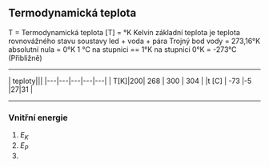 ## Termodynamická teplota
T = Termodynamická teplota
\[T\] = °K   Kelvin
základní teplota je teplota rovnovážného stavu soustavy
led + voda + pára
Trojný bod vody = 273,16°K
absolutní nula = 0°K
1 °C na stupnici == 1°K na stupnici
0°K = -273°C (Přibližně)

---
| teploty|||
|---|---|---|---|---|
| T[K]|200| 268 | 300 | 304 |
|t [C] | -73 |-5 |27|31 |



---

### Vnitřní energie
1) $E_K$
2) $E_P$
3)
